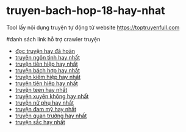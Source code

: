 # truyen-bach-hop-18-hay-nhat
Tool lấy nội dụng truyện tự động từ website https://toptruyenfull.com

#danh sách link hỗ trợ crawler truyện
* [đọc truyện hay đã hoàn](https://toptruyenfull.com)
* [truyện ngôn tình hay nhất](https://toptruyenfull.com/ngon-tinh-c207.html)
* [truyện tiên hiệp hay nhất](https://toptruyenfull.com/tien-hiep-c229.html)
* [truyện bách hợp hay nhất](https://toptruyenfull.com/bach-hop-c285.html)
* [truyện kiếm hiệp hay nhất](https://toptruyenfull.com/kiem-hiep-c299.html)
* [truyện tiên hiệp hay nhất](https://toptruyenfull.com/tien-hiep-c229.html)
* [truyện teen hay nhất](https://toptruyenfull.com/truyen-teen-c275.html)
* [truyện xuyên không hay nhất](https://toptruyenfull.com/xuyen-khong-c282.html)
* [truyện nữ phụ hay nhất](https://toptruyenfull.com/nu-phu-c294.html)
* [truyện đam mỹ hay nhất](https://toptruyenfull.com/dam-my-c276.html)
* [truyện quan trường hay nhất](https://toptruyenfull.com/truyen-top/quan-truong-cc264.html)
* [truyện sắc hay nhất](https://toptruyenfull.com/sac-c279.html)
